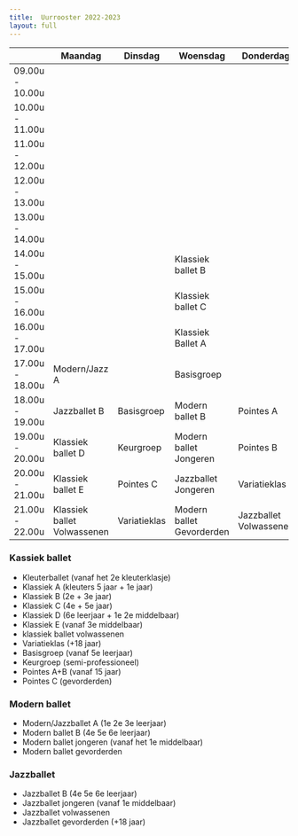 ```yaml
---
title:  Uurrooster 2022-2023
layout: full
---
```

<table id="uurrooster" class="table table-striped table-bordered table-condensed">
  <thead>
    <tr>
      <th></th>
      <th>Maandag</th>
      <th>Dinsdag</th>
      <th>Woensdag</th>
      <th>Donderdag</th>
      <th>Vrijdag</th>
      <th>Zaterdag</th>
    </tr>
  </thead>
  <tbody>
    <tr>
      <td>09.00u - 10.00u</td>
      <td></td>
      <td></td>
      <td></td>
      <td></td>
      <td></td>
      <td>Klassiek ballet B</td>
    </tr>
    <tr>
      <td>10.00u - 11.00u</td>
      <td></td>
      <td></td>
      <td></td>
      <td></td>
      <td></td>
      <td>Klassiek ballet C</td>
    </tr>
    <tr>
      <td>11.00u - 12.00u</td>
      <td></td>
      <td></td>
      <td></td>
      <td></td>
      <td></td>
      <td>Basisgroep</td>
    </tr>
    <tr>
      <td>12.00u - 13.00u</td>
      <td></td>
      <td></td>
      <td></td>
      <td></td>
      <td></td>
      <td>Variatieklas</td>
    </tr>
    <tr>
      <td>13.00u - 14.00u</td>
      <td></td>
      <td></td>
      <td></td>
      <td></td>
      <td></td>
      <td>Keurgroep</td>
    </tr>
    <tr>
      <td>14.00u - 15.00u</td>
      <td></td>
      <td></td>
      <td>Klassiek ballet B</td>
      <td></td>
      <td></td>
      <td>Kleuterballet</td>
    </tr>
    <tr>
      <td>15.00u - 16.00u</td>
      <td></td>
      <td></td>
      <td>Klassiek ballet C</td>
      <td></td>
      <td></td>
      <td>Klassiek ballet A</td>
    </tr>
    <tr>
      <td>16.00u - 17.00u</td>
      <td></td>
      <td></td>
      <td>Klassiek Ballet A</td>
      <td></td>
      <td></td>
      <td></td>
    </tr>
    <tr>
      <td>17.00u - 18.00u</td>
      <td>Modern/Jazz A</td>
      <td></td>
      <td>Basisgroep</td>
      <td></td>
      <td></td>
      <td></td>
    </tr>
    <tr>
      <td>18.00u - 19.00u</td>
      <td>Jazzballet B</td>
      <td>Basisgroep</td>
      <td>Modern ballet B</td>
      <td>Pointes A</td>
      <td>Basisgroep</td>
      <td></td>
    </tr>
    <tr>
      <td>19.00u - 20.00u</td>
      <td>Klassiek ballet D</td>
      <td>Keurgroep</td>
      <td>Modern ballet<br/>Jongeren</td>
      <td>Pointes B</td>
      <td>Klassiek ballet E</td>
      <td></td>
    </tr>
    <tr>
      <td>20.00u - 21.00u</td>
      <td>Klassiek ballet E</td>
      <td>Pointes C</td>
      <td>Jazzballet<br/>Jongeren</td>
      <td>Variatieklas</td>
      <td>Keurgroep</td>
      <td></td>
    </tr>
    <tr>
      <td>21.00u - 22.00u</td>
      <td>Klassiek ballet<br/>Volwassenen</td>
      <td>Variatieklas</td>
      <td>Modern ballet<br/>Gevorderden</td>
      <td>Jazzballet<br/>Volwassenen</td>
      <td>Jazzballet<br/>Gevorderden</td>
      <td></td>
    </tr>
  </tbody>
</table>

<div class="flex-columns">
<section>
<h3>Kassiek ballet</h3>
<ul>
<li>Kleuterballet (vanaf het 2e kleuterklasje)</li>
<li>Klassiek A (kleuters 5 jaar + 1e jaar)</li>
<li>Klassiek B (2e + 3e jaar)</li>
<li>Klassiek C (4e + 5e jaar)</li>
<li>Klassiek D (6e leerjaar + 1e 2e middelbaar)</li>
<li>Klassiek E (vanaf 3e middelbaar)</li>
<li>klassiek ballet volwassenen</li>
<li>Variatieklas (+18 jaar)</li>
<li>Basisgroep (vanaf 5e leerjaar)</li>
<li>Keurgroep (semi-professioneel)</li>
<li>Pointes A+B (vanaf 15 jaar)</li>
<li>Pointes C (gevorderden)</li>
</ul>
</section>
<section>
<h3>Modern ballet</h3>
<ul>
<li>Modern/Jazzballet A (1e 2e 3e leerjaar)</li>
<li>Modern ballet B (4e 5e 6e leerjaar)</li>
<li>Modern ballet jongeren (vanaf het 1e middelbaar)</li>
<li>Modern ballet gevorderden</li>
</ul>
</section>
<section>
<h3>Jazzballet</h3>
<ul>
<li>Jazzballet B (4e 5e 6e leerjaar)</li>
<li>Jazzballet jongeren (vanaf 1e middelbaar)</li>
<li>Jazzballet volwassenen</li>
<li>Jazzballet gevorderden (+18 jaar)</li>
</ul>
</section>
</div>
